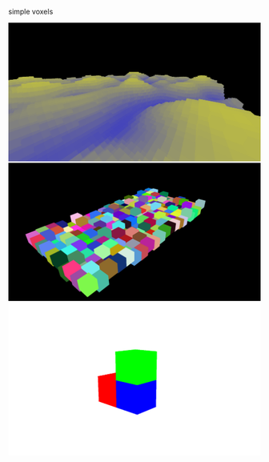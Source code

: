 simple voxels

![image](../../docs/voxel1.png)
![image](../../docs/voxel2.png)
![image](../../docs/voxel3.png)
